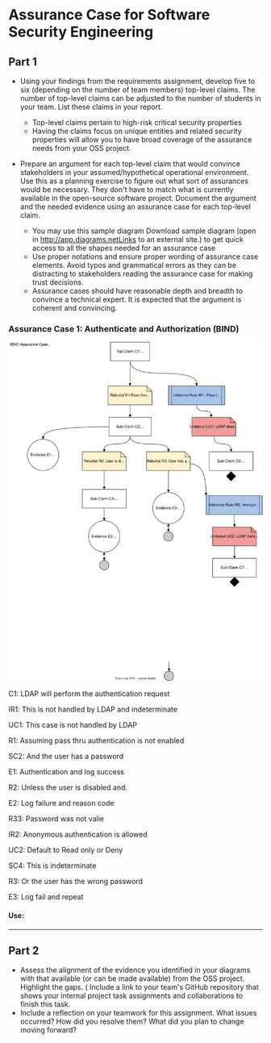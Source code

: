 # Assurance Case for Software Security Engineering
<!---Expecations of Assignment for reference --->
## Part 1
* Using your findings from the requirements assignment, develop five to six (depending on the number of team members) top-level claims. The number of top-level claims can be adjusted to the number of students in your team. List these claims in your report.

  * Top-level claims pertain to high-risk critical security properties  
  * Having the claims focus on unique entities and related security properties will allow you to have broad coverage of the assurance needs from your OSS project. 

* Prepare an argument for each top-level claim that would convince stakeholders in your assumed/hypothetical operational environment. Use this as a planning exercise to figure out what sort of assurances would be necessary. They don't have to match what is currently available in the open-source software project. Document the argument and the needed evidence using an assurance case for each top-level claim. 

  * You may use this sample diagram Download sample diagram (open in http://app.diagrams.netLinks to an external site.) to get quick access to all the shapes needed for an assurance case
  * Use proper notations and ensure proper wording of assurance case elements. Avoid typos and grammatical errors as they can be distracting to stakeholders reading the assurance case for making trust decisions. 
  * Assurance cases should have reasonable depth and breadth to convince a technical expert. It is expected that the argument is coherent and convincing. 
<!--- End - Expecations, this can be removed later --->


<!--- Josh Bartels --->
### Assurance Case 1: Authenticate and Authorization (BIND)

![Assurance Case 1](https://github.com/bartelsjoshuac/SAPG/blob/main/images/BIND%20Assurance%20Case.svg)

C1: LDAP will perform the authentication request 

IR1: This is not handled by LDAP and indeterminate

UC1: This case is not handled by LDAP  
  
R1: Assuming pass thru authentication is not enabled

SC2: And the user has a password

E1: Authentication and log success
  
R2: Unless the user is disabled and.
  
E2: Log failure and reason code
 
R33: Password was not valie
  
IR2: Anonymous authentication is allowed
  
UC2: Default to Read only or Deny
    
SC4: This is indeterminate      

R3: Or the user has the wrong password

E3: Log fail and repeat

#### Use:

<!--- End- Josh Bartels --->
---

## Part 2

* Assess the alignment of the evidence you identified in your diagrams with that available (or can be made available) from the OSS project. Highlight the gaps.
( Include a link to your team's GitHub repository that shows your internal project task assignments and collaborations to finish this task. 
* Include a reflection on your teamwork for this assignment. What issues occurred? How did you resolve them? What did you plan to change moving forward? 
